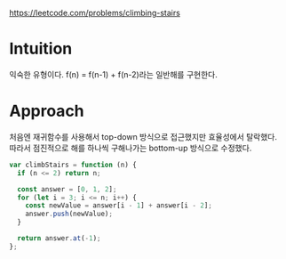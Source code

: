 https://leetcode.com/problems/climbing-stairs

# Intuition

익숙한 유형이다. f(n) = f(n-1) + f(n-2)라는 일반해를 구현한다.

# Approach

처음엔 재귀함수를 사용해서 top-down 방식으로 접근했지만 효율성에서 탈락했다.  
따라서 점진적으로 해를 하나씩 구해나가는 bottom-up 방식으로 수정했다.

```javascript
var climbStairs = function (n) {
  if (n <= 2) return n;

  const answer = [0, 1, 2];
  for (let i = 3; i <= n; i++) {
    const newValue = answer[i - 1] + answer[i - 2];
    answer.push(newValue);
  }

  return answer.at(-1);
};
```
